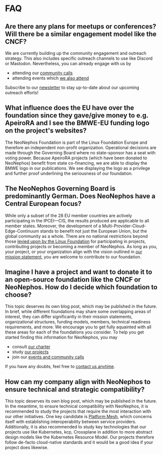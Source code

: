 # FAQ

## Are there any plans for meetups or conferences? Will there be a similar engagement model like the CNCF?

We are currently building up the community engagement and outreach strategy. This also includes specific outreach channels to use like Discord or Mastodon. Nevertheless, you can already engage with us by

* attending our [community calls](https://neonephos.org/events/month/)
* attending events which [we also attend](https://neonephos.org/events/month/)

Subscribe to our [newsletter](https://lists.neonephos.org/g/newsletter) to stay up-to-date about our upcoming outreach efforts!

## What influence does the EU have over the foundation since they gave/give money to e.g. ApeiroRA and I see the BMWE-EU funding logo on the project's websites?

The NeoNephos Foundation is part of the Linux Foundation Europe and therefore an independent non-profit organization. Operational decisions are made through the Governing Board where no state-sponsor has a seat with voting power. 
Because ApeiroRA projects (which have been donated to NeoNephos) benefit from state co-financing, we are able to display the BMWE logo in our publications. We see displaying the logo as a privilege and further proof underlining the seriousness of our foundation.

## The NeoNephos Governing Board is predominantly German. Does NeoNephos have a Central European focus?

While only a subset of the 28 EU member countries are actively participating in the IPCEI—CIS, the results produced are applicable to all member states. Moreover, the development of a Multi-Provider-Cloud-Edge-Continuum stands to benefit not just the European Union, but the global community as a whole. There are no national restrictions beyond those [levied upon by the Linux Foundation](https://www.linuxfoundation.org/blog/navigating-global-regulations-and-open-source-us-ofac-sanctions) for participating in projects, contributing projects or becoming a member of NeoNephos. As long as you, your project, or your organization align with the vision outlined in [our mission statement](https://cdn.platform.linuxfoundation.org/agreements/neonephos-foundation.pdf?__hstc=81619592.b399ecdf5f859a9f55ff3dc8bf8218d5.1748238689615.1750925463455.1750928571631.75&__hssc=81619592.1.1750928571631&__hsfp=1765797706), you are welcome to contribute to our foundation.

## Imagine I have a project and want to donate it to an open-source foundation like the CNCF or NeoNephos. How do I decide which foundation to choose?

This topic deserves its own blog post, which may be published in the future. In brief, while different foundations may share some overlapping areas of interest, they can differ significantly in their mission statements, organizational structures, funding models, members, technical readiness requirements, and more. We encourage you to get fully aquainted with all these areas for each of the foundations you consider. To help you get started finding this information for NeoNephos, you may

* consult [our charter](https://cdn.platform.linuxfoundation.org/agreements/neonephos-foundation.pdf?__hstc=81619592.b399ecdf5f859a9f55ff3dc8bf8218d5.1748238689615.1750925463455.1750928571631.75&__hssc=81619592.1.1750928571631&__hsfp=1765797706)
* study [our projects](https://neonephos.org/projects)
* join our [events and community calls](https://neonephos.org/events)

If you have any doubts, feel free to [contact us anytime](https://neonephos.org/contact).

## How can my company align with NeoNephos to ensure technical and strategic compatibility?

This topic deserves its own blog post, which may be published in the future. In the meantime, to ensure technical compatibility with NeoNephos, it is recommended to study the projects that require the most interaction with our other initiatives.
One key candidate is [Platform Mesh](https://github.com/platform-mesh), which concerns itself with establishing interoperability between service providers. Additionally, it is also recommended to study key technologies that our projects use like Kubernetes, kcp, Crossplane in addition to more abstract design models like the Kubernetes Resource Model. Our projects therefore follow de-facto cloud-native standards and it would be a good idea if your project does likewise.
